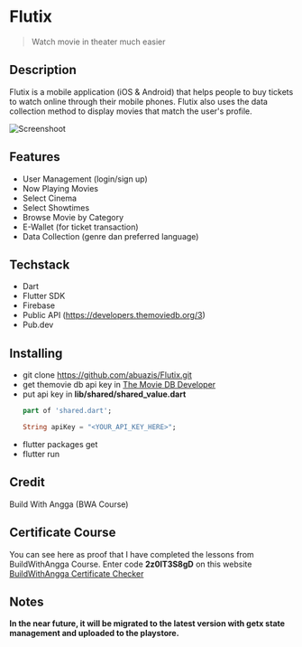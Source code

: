 # Flutix
> Watch movie in theater much easier 

## Description
Flutix is ​​a mobile application (iOS & Android) that helps people to buy tickets to watch online through their mobile phones. Flutix also uses the data collection method to display movies that match the user's profile.

![Screenshoot](https://github.com/Nugrahaz/bwa_flutix/assets/69227102/e3265649-2db7-4d5f-9570-619deabdc5c4)

## Features

- User Management (login/sign up)
- Now Playing Movies
- Select Cinema
- Select Showtimes
- Browse Movie by Category
- E-Wallet (for ticket transaction)
- Data Collection (genre dan preferred language)

## Techstack

- Dart
- Flutter SDK
- Firebase
- Public API (https://developers.themoviedb.org/3)
- Pub.dev

## Installing

- git clone https://github.com/abuazis/Flutix.git
- get themovie db api key in <a href="https://developers.themoviedb.org/3">The Movie DB Developer</a>
- put api key in  **lib/shared/shared_value.dart**
  ```dart
  part of 'shared.dart';
  
  String apiKey = "<YOUR_API_KEY_HERE>";
  ```
- flutter packages get
- flutter run


## Credit
Build With Angga (BWA Course)

## Certificate Course
You can see here as proof that I have completed the lessons from BuildWithAngga Course. Enter code **2z0lT3S8gD** on this website <a href="https://buildwithangga.com/cek-sertifikat">BuildWithAngga Certificate Checker</a>

## Notes
**In the near future, it will be migrated to the latest version with getx state management and uploaded to the playstore.**
